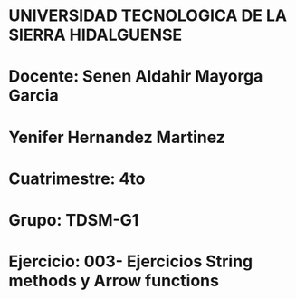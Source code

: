 # UNIVERSIDAD TECNOLOGICA DE LA SIERRA HIDALGUENSE 

# Docente: Senen Aldahir Mayorga Garcia
# Yenifer Hernandez Martinez
# Cuatrimestre: 4to
# Grupo: TDSM-G1
# Ejercicio: 003- Ejercicios String methods y Arrow functions
